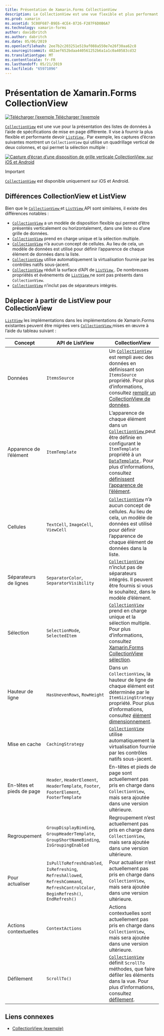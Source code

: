 ```yaml
---
title: Présentation de Xamarin.Forms CollectionView
description: Le CollectionView est une vue flexible et plus performant pour la présentation des listes de données à l’aide des spécifications de mise en page différente.
ms.prod: xamarin
ms.assetid: 5C08F687-B9E6-4CE4-8726-F287F6D0B6A7
ms.technology: xamarin-forms
author: davidbritch
ms.author: dabritch
ms.date: 05/06/2019
ms.openlocfilehash: 2ee7b2c203251e519af088a550e7e26f30aa62c8
ms.sourcegitcommit: 482aef652bdaa440561252b6a1a1c0a40583cd32
ms.translationtype: MT
ms.contentlocale: fr-FR
ms.lasthandoff: 05/21/2019
ms.locfileid: "65971096"
---
```

# <a name="xamarinforms-collectionview-introduction"></a>Présentation de Xamarin.Forms CollectionView

[![Télécharger l’exemple](~/media/shared/download.png) Télécharger l’exemple](https://github.com/xamarin/xamarin-forms-samples/tree/forms40/UserInterface/CollectionViewDemos/)

[`CollectionView`](xref:Xamarin.Forms.CollectionView) est une vue pour la présentation des listes de données à l’aide de spécifications de mise en page différente. Il vise à fournir la plus flexible et performante devoir [ `ListView` ](xref:Xamarin.Forms.ListView). Par exemple, les captures d’écran suivantes montrent un `CollectionView` qui utilise un quadrillage vertical de deux colonnes, et qui permet la sélection multiple :

[![Capture d’écran d’une disposition de grille verticale CollectionView, sur iOS et Android](introduction-images/verticalgrid-multipleselection.png "mise en page de grille verticale CollectionView avec la sélection multiple")](introduction-images/verticalgrid-multipleselection-large.png#lightbox "mise en page de grille verticale CollectionView avec sélection multiple")

> [!IMPORTANT]
> [`CollectionView`](xref:Xamarin.Forms.CollectionView) est disponible uniquement sur iOS et Android.

## <a name="collectionview-and-listview-differences"></a>Différences CollectionView et ListView

Bien que le [ `CollectionView` ](xref:Xamarin.Forms.CollectionView) et [ `ListView` ](xref:Xamarin.Forms.ListView) API sont similaires, il existe des différences notables :

- [`CollectionView`](xref:Xamarin.Forms.CollectionView) a un modèle de disposition flexible qui permet d’être présentés verticalement ou horizontalement, dans une liste ou d’une grille de données.
- [`CollectionView`](xref:Xamarin.Forms.CollectionView) prend en charge unique et la sélection multiple.
- [`CollectionView`](xref:Xamarin.Forms.CollectionView) n’a aucun concept de cellules. Au lieu de cela, un modèle de données est utilisé pour définir l’apparence de chaque élément de données dans la liste.
- [`CollectionView`](xref:Xamarin.Forms.CollectionView) utilise automatiquement la virtualisation fournie par les contrôles natifs sous-jacent.
- [`CollectionView`](xref:Xamarin.Forms.CollectionView) réduit la surface d’API de [ `ListView` ](xref:Xamarin.Forms.ListView). De nombreuses propriétés et événements de [ `ListView` ](xref:Xamarin.Forms.ListView) ne sont pas présents dans `CollectionView`.
- [`CollectionView`](xref:Xamarin.Forms.CollectionView) n’inclut pas de séparateurs intégrés.

## <a name="move-from-listview-to-collectionview"></a>Déplacer à partir de ListView pour CollectionView

[`ListView`](xref:Xamarin.Forms.ListView) les implémentations dans les implémentations de Xamarin.Forms existantes peuvent être migrées vers [ `CollectionView` ](xref:Xamarin.Forms.CollectionView) mises en œuvre à l’aide du tableau suivant :

| Concept | API de ListView | CollectionView |
|---|---|---|
| Données | `ItemsSource` | Un [ `CollectionView` ](xref:Xamarin.Forms.CollectionView) est rempli avec des données en définissant son `ItemsSource` propriété. Pour plus d’informations, consultez [remplir un CollectionView de données](populate-data.md#populate-a-collectionview-with-data). |
| Apparence de l’élément | `ItemTemplate` | L’apparence de chaque élément dans un [ `CollectionView` ](xref:Xamarin.Forms.CollectionView) peut être définie en configurant le `ItemTemplate` propriété à un [ `DataTemplate` ](xref:Xamarin.Forms.DataTemplate). Pour plus d’informations, consultez [définissent l’apparence de l’élément](populate-data.md#define-item-appearance). |
| Cellules | `TextCell`, `ImageCell`, `ViewCell` | [`CollectionView`](xref:Xamarin.Forms.CollectionView) n’a aucun concept de cellules. Au lieu de cela, un modèle de données est utilisé pour définir l’apparence de chaque élément de données dans la liste. |
| Séparateurs de lignes | `SeparatorColor`, `SeparatorVisibility` | [`CollectionView`](xref:Xamarin.Forms.CollectionView) n’inclut pas de séparateurs intégrés. Il peuvent être fournis si vous le souhaitez, dans le modèle d’élément. |
| Sélection | `SelectionMode`, `SelectedItem` | [`CollectionView`](xref:Xamarin.Forms.CollectionView) prend en charge unique et la sélection multiple. Pour plus d’informations, consultez [Xamarin.Forms CollectionView sélection](selection.md). |
| Hauteur de ligne | `HasUnevenRows`, `RowHeight` | Dans un `CollectionView`, la hauteur de ligne de chaque élément est déterminée par le `ItemSizingStrategy` propriété. Pour plus d’informations, consultez [élément dimensionnement](layout.md#item-sizing).|
| Mise en cache | `CachingStrategy` | [`CollectionView`](xref:Xamarin.Forms.CollectionView) utilise automatiquement la virtualisation fournie par les contrôles natifs sous-jacent. |
| En-têtes et pieds de page | `Header`, `HeaderElement`, `HeaderTemplate`, `Footer`, `FooterElement`, `FooterTemplate` | En-têtes et pieds de page sont actuellement pas pris en charge dans `CollectionView`, mais sera ajoutée dans une version ultérieure.|
| Regroupement | `GroupDisplayBinding`, `GroupHeaderTemplate`, `GroupShortNameBinding`, `IsGroupingEnabled` | Regroupement n’est actuellement pas pris en charge dans `CollectionView`, mais sera ajoutée dans une version ultérieure. |
| Pour actualiser | `IsPullToRefreshEnabled`, `IsRefreshing`, `RefreshAllowed`, `RefreshCommand`, `RefreshControlColor`, `BeginRefresh()`, `EndRefresh()` | Pour actualiser n’est actuellement pas pris en charge dans `CollectionView`, mais sera ajoutée dans une version ultérieure. |
| Actions contextuelles | `ContextActions` | Actions contextuelles sont actuellement pas pris en charge dans `CollectionView`, mais sera ajoutée dans une version ultérieure. |
| Défilement | `ScrollTo()` | [`CollectionView`](xref:Xamarin.Forms.CollectionView) définit `ScrollTo` méthodes, que faire défiler les éléments dans la vue. Pour plus d’informations, consultez [défilement](scrolling.md). |

## <a name="related-links"></a>Liens connexes

- [CollectionView (exemple)](https://github.com/xamarin/xamarin-forms-samples/tree/forms40/UserInterface/CollectionViewDemos/)

